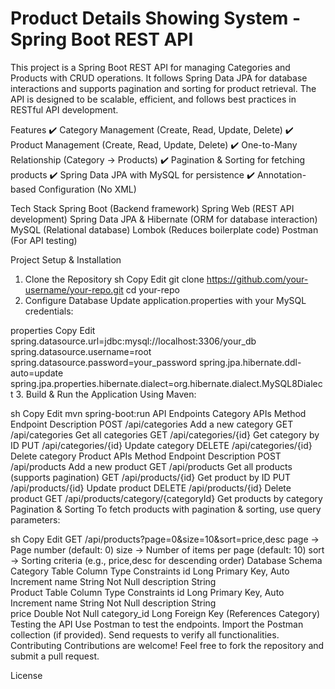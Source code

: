 # Product Details Showing System - Spring Boot REST API

This project is a Spring Boot REST API for managing Categories and Products with CRUD operations. It follows Spring Data JPA for database interactions and supports pagination and sorting for product retrieval. The API is designed to be scalable, efficient, and follows best practices in RESTful API development.

Features
✔️ Category Management (Create, Read, Update, Delete)
✔️ Product Management (Create, Read, Update, Delete)
✔️ One-to-Many Relationship (Category → Products)
✔️ Pagination & Sorting for fetching products
✔️ Spring Data JPA with MySQL for persistence
✔️ Annotation-based Configuration (No XML)

Tech Stack
Spring Boot (Backend framework)
Spring Web (REST API development)
Spring Data JPA & Hibernate (ORM for database interaction)
MySQL (Relational database)
Lombok (Reduces boilerplate code)
Postman (For API testing)

Project Setup & Installation
1. Clone the Repository
sh
Copy
Edit
git clone https://github.com/your-username/your-repo.git
cd your-repo
2. Configure Database
Update application.properties with your MySQL credentials:

properties
Copy
Edit
spring.datasource.url=jdbc:mysql://localhost:3306/your_db
spring.datasource.username=root
spring.datasource.password=your_password
spring.jpa.hibernate.ddl-auto=update
spring.jpa.properties.hibernate.dialect=org.hibernate.dialect.MySQL8Dialect
3. Build & Run the Application
Using Maven:

sh
Copy
Edit
mvn spring-boot:run
API Endpoints
Category APIs
Method	Endpoint	Description
POST	/api/categories	Add a new category
GET	/api/categories	Get all categories
GET	/api/categories/{id}	Get category by ID
PUT	/api/categories/{id}	Update category
DELETE	/api/categories/{id}	Delete category
Product APIs
Method	Endpoint	Description
POST	/api/products	Add a new product
GET	/api/products	Get all products (supports pagination)
GET	/api/products/{id}	Get product by ID
PUT	/api/products/{id}	Update product
DELETE	/api/products/{id}	Delete product
GET	/api/products/category/{categoryId}	Get products by category
Pagination & Sorting
To fetch products with pagination & sorting, use query parameters:

sh
Copy
Edit
GET /api/products?page=0&size=10&sort=price,desc
page → Page number (default: 0)
size → Number of items per page (default: 10)
sort → Sorting criteria (e.g., price,desc for descending order)
Database Schema
Category Table
Column	Type	Constraints
id	Long	Primary Key, Auto Increment
name	String	Not Null
description	String	
Product Table
Column	Type	Constraints
id	Long	Primary Key, Auto Increment
name	String	Not Null
description	String	
price	Double	Not Null
category_id	Long	Foreign Key (References Category)
Testing the API
Use Postman to test the endpoints.
Import the Postman collection (if provided).
Send requests to verify all functionalities.
Contributing
Contributions are welcome! Feel free to fork the repository and submit a pull request.

License

